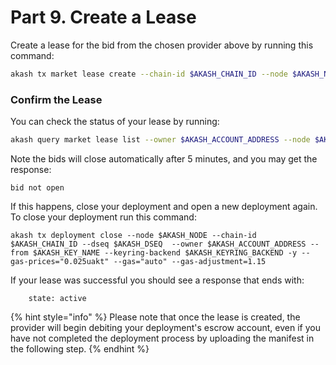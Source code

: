 # Part 9. Create a Lease

Create a lease for the bid from the chosen provider above by running this command:

```bash
akash tx market lease create --chain-id $AKASH_CHAIN_ID --node $AKASH_NODE --owner $AKASH_ACCOUNT_ADDRESS --dseq $AKASH_DSEQ --gseq $AKASH_GSEQ --oseq $AKASH_OSEQ --provider $AKASH_PROVIDER --from $AKASH_KEY_NAME --gas-prices="0.025uakt" --gas="auto" --gas-adjustment=1.15
```

### Confirm the Lease

You can check the status of your lease by running:

```bash
akash query market lease list --owner $AKASH_ACCOUNT_ADDRESS --node $AKASH_NODE --dseq $AKASH_DSEQ
```

Note the bids will close automatically after 5 minutes, and you may get the response:

```
bid not open
```

If this happens, close your deployment and open a new deployment again.  To close your deployment run this command:

```
akash tx deployment close --node $AKASH_NODE --chain-id $AKASH_CHAIN_ID --dseq $AKASH_DSEQ  --owner $AKASH_ACCOUNT_ADDRESS --from $AKASH_KEY_NAME --keyring-backend $AKASH_KEYRING_BACKEND -y --gas-prices="0.025uakt" --gas="auto" --gas-adjustment=1.15
```

If your lease was successful you should see a response that ends with:

```
    state: active
```

{% hint style="info" %}
Please note that once the lease is created, the provider will begin debiting your deployment's escrow account, even if you have not completed the deployment process by uploading the manifest in the following step.
{% endhint %}
